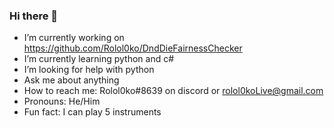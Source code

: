 ### Hi there 👋
- I’m currently working on https://github.com/Rolol0ko/DndDieFairnessChecker
- I’m currently learning python and c#
- I’m looking for help with python
- Ask me about anything
- How to reach me: Rolol0ko#8639 on discord or rolol0koLive@gmail.com
- Pronouns: He/Him
- Fun fact: I can play 5 instruments
